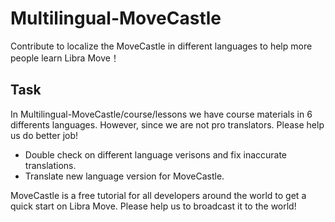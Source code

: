 # Multilingual-MoveCastle
Contribute to localize the MoveCastle in different languages to help more people learn Libra Move！

## Task
In Multilingual-MoveCastle/course/lessons we have course materials in 6 differents languages. 
However, since we are not pro translators. Please help us do better job!

* Double check on different language verisons and fix inaccurate translations.
* Translate new language version for MoveCastle.

MoveCastle is a free tutorial for all developers around the world to get a quick start on Libra Move. 
Please help us to broadcast it to the world!


